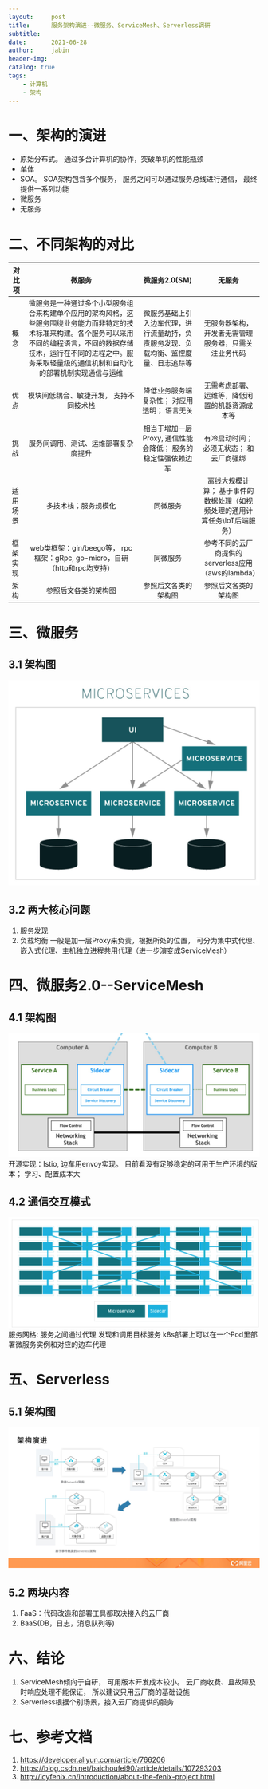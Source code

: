 ```yaml
---
layout:     post
title:      服务架构演进--微服务、ServiceMesh、Serverless调研
subtitle:   
date:       2021-06-28
author:     jabin
header-img: 
catalog: true
tags:
    - 计算机
    - 架构
---
```


# 一、架构的演进
- 原始分布式。 通过多台计算机的协作，突破单机的性能瓶颈
- 单体
- SOA。 SOA架构包含多个服务， 服务之间可以通过服务总线进行通信， 最终提供一系列功能
- 微服务
- 无服务

# 二、不同架构的对比
| 对比项 | 微服务 | 微服务2.0(SM) | 无服务 |
|  ----  | :----:  | :----: | :----: |
| 概念 | 微服务是一种通过多个小型服务组合来构建单个应用的架构风格，这些服务围绕业务能力而非特定的技术标准来构建。各个服务可以采用不同的编程语言，不同的数据存储技术，运行在不同的进程之中。服务采取轻量级的通信机制和自动化的部署机制实现通信与运维 | 微服务基础上引入边车代理，进行流量劫持，负责服务发现、负载均衡、监控度量、日志追踪等 | 无服务器架构，开发者无需管理服务器，只需关注业务代码 |
| 优点 | 模块间低耦合、敏捷开发， 支持不同技术栈 | 降低业务服务端复杂性； 对应用透明； 语言无关 | 无需考虑部署、运维等，降低闲置的机器资源成本等 |
| 挑战 | 服务间调用、测试、运维部署复杂度提升 | 相当于增加一层Proxy, 通信性能会降低； 服务的稳定性强依赖边车 | 有冷启动时间；必须无状态； 和云厂商强绑 |
| 适用场景 | 多技术栈；服务规模化 | 同微服务 | 离线大规模计算； 基于事件的数据处理（如视频处理的通用计算任务\loT后端服务） |
| 框架实现 | web类框架：gin/beego等， rpc框架：gRpc, go-micro，自研（http和rpc均支持）| 同微服务 | 参考不同的云厂商提供的serverless应用（aws的lambda） |
| 架构 | 参照后文各类的架构图 | 参照后文各类的架构图 | 参照后文各类的架构图 |


# 三、微服务
## 3.1 架构图
![图片描述](/img/mircosvr.jpeg)
## 3.2 两大核心问题
1. 服务发现
2. 负载均衡
   一般是加一层Proxy来负责，根据所处的位置， 可分为集中式代理、嵌入式代理、主机独立进程共用代理（进一步演变成ServiceMesh）

# 四、微服务2.0--ServiceMesh
## 4.1 架构图
![图片描述](/img/ServiceMesh.jpeg)
开源实现：Istio, 边车用envoy实现。 目前看没有足够稳定的可用于生产环境的版本； 学习、配置成本大
## 4.2 通信交互模式
![图片描述](/img/servicemesh2.png)
服务网格: 服务之间通过代理 发现和调用目标服务
k8s部署上可以在一个Pod里部署微服务实例和对应的边车代理

# 五、Serverless
## 5.1 架构图
![图片描述](/img/serverless.jpg)
## 5.2 两块内容
1. FaaS：代码改造和部署工具都取决接入的云厂商
2. BaaS(DB，日志，消息队列等)

# 六、结论
1. ServiceMesh倾向于自研， 可用版本开发成本较小。 云厂商收费、且故障及时响应处理不能保证， 所以建议只用云厂商的基础设施
2. Serverless根据个别场景，接入云厂商提供的服务

# 七、参考文档
1. https://developer.aliyun.com/article/766206
2. https://blog.csdn.net/baichoufei90/article/details/107293203
3. http://icyfenix.cn/introduction/about-the-fenix-project.html